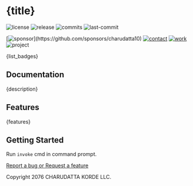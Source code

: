 # {title}

<!-- Badges: Project Status GitHub -->
![license](https://flat.badgen.net/static/license/GPL-3.0/blue)
![release](https://flat.badgen.net/github/release/charudatta10/{{title}})
![commits](https://flat.badgen.net/github/commits/charudatta10/{{title}})
![last-commit](https://flat.badgen.net/github/last-commit/charudatta10/{{title}})

[![sponsor](https://flat.badgen.net//static/sponsor/%E2%9D%A4?)](https://github.com/sponsors/charudatta10)
[![contact](https://flat.badgen.net//static/contact/%E2%98%8E)](https://charudatta10.github.io/LinkNet/)
[![work](https://flat.badgen.net//static/portfolio/%F0%9F%96%BF)](https://charudatta10.github.io/myblog/)
![project](https://flat.badgen.net///static/project/{title})

<!-- Badges: Tools used -->
{list_badges}

## Documentation

{description}  

## Features

{features}

## Getting Started

Run `invoke` cmd in command prompt.

[Report a bug or Request a feature](https://github.com/charudatta10/{{title}}/issues)

Copyright 2076 CHARUDATTA KORDE LLC.

<!-- Acknowledgment, References, Misc -->
